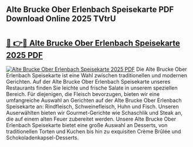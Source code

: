 ## Alte Brucke Ober Erlenbach Speisekarte PDF Download Online 2025 TVtrU

# <h2><a href="http://gc9u0o4.nevu.top/?p=Alte+Brucke+Ober+Erlenbach+Speisekarte">🔗 👉🔴 Alte Brucke Ober Erlenbach Speisekarte 2025 PDF</a></h2>

[![Alte Brucke Ober Erlenbach Speisekarte 2025 PDF](https://i.imgur.com/dBaPXMq.png)](http://gc9u0o4.nevu.top/?p=Alte+Brucke+Ober+Erlenbach+Speisekarte)
Die Alte Brucke Ober Erlenbach Speisekarte ist eine Wahl zwischen traditionellen und modernen Gerichten. Auf der Alte Brucke Ober Erlenbach Speisekarte unseres Restaurants finden Sie leichte und frische Salate in unserem speziellen Bereich. Für diejenigen, die Fleisch bevorzugen, bieten wir eine umfangreiche Auswahl an Gerichten auf der Alte Brucke Ober Erlenbach Speisekarte an: Rindfleisch, Schweinefleisch, Huhn und Fisch. Unseren Auserwählten bieten wir Gourmet-Gerichte wie Schaschlik und Steak an, die auf einem alten Feuer zubereitet werden. Unsere Alte Brucke Ober Erlenbach Speisekarte bietet eine große Auswahl an Desserts, von traditionellen Torten und Kuchen bis hin zu exquisiten Crème Brûlée und Schokoladenkapsel-Desserts.
